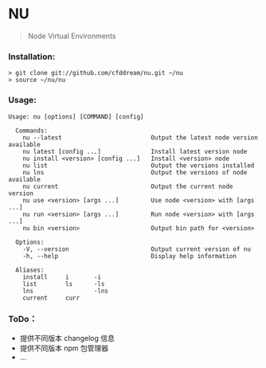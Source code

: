 NU
==
> Node Virtual Environments

### Installation:

    > git clone git://github.com/cfddream/nu.git ~/nu
    > source ~/nu/nu

### Usage:

    Usage: nu [options] [COMMAND] [config] 

      Commands:
        nu --latest                         Output the latest node version available
        nu latest [config ...]              Install latest version node
        nu install <version> [config ...]   Install <version> node
        nu list                             Output the versions installed
        nu lns                              Output the versions of node available
        nu current                          Output the current node version
        nu use <version> [args ...]         Use node <version> with [args ...]
        nu run <version> [args ...]         Run node <version> with [args ...]
        nu bin <version>                    Output bin path for <version>

      Options:
        -V, --version                       Output current version of nu
        -h, --help                          Display help information

      Aliases:
        install     i       -i
        list        ls      -ls
        lns                 -lns
        current     curr

### ToDo：
* 提供不同版本 changelog 信息
* 提供不同版本 npm 包管理器
* ...